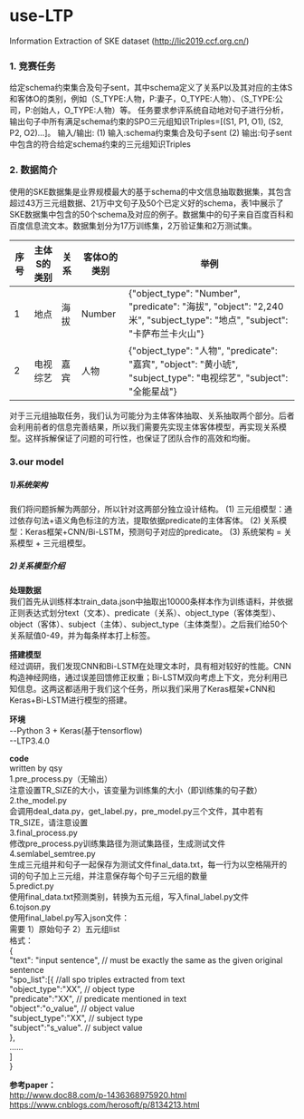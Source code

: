 # use-LTP
Information Extraction of SKE dataset (http://lic2019.ccf.org.cn/)

### 1. 竞赛任务
给定schema约束集合及句子sent，其中schema定义了关系P以及其对应的主体S和客体O的类别，例如（S_TYPE:人物，P:妻子，O_TYPE:人物）、（S_TYPE:公司，P:创始人，O_TYPE:人物）等。 任务要求参评系统自动地对句子进行分析，输出句子中所有满足schema约束的SPO三元组知识Triples=[(S1, P1, O1), (S2, P2, O2)…]。
输入/输出:
(1) 输入:schema约束集合及句子sent
(2) 输出:句子sent中包含的符合给定schema约束的三元组知识Triples
### 2. 数据简介
使用的SKE数据集是业界规模最大的基于schema的中文信息抽取数据集，其包含超过43万三元组数据、21万中文句子及50个已定义好的schema，表1中展示了SKE数据集中包含的50个schema及对应的例子。数据集中的句子来自百度百科和百度信息流文本。数据集划分为17万训练集，2万验证集和2万测试集。

| 序号     | 主体S的类别      | 关系  | 客体O的类别   | 举例   |
|---|------|-----|-----|----------------|
| 1 |地点 |海拔 | Number |{"object_type": "Number", "predicate": "海拔", "object": "2,240米", "subject_type": "地点", "subject": "卡萨布兰卡火山"}|
| 2 |电视综艺 |嘉宾 | 人物 |{"object_type": "人物", "predicate": "嘉宾", "object": "黄小琥", "subject_type": "电视综艺", "subject": "全能星战"}|
   
对于三元组抽取任务，我们认为可能分为主体客体抽取、关系抽取两个部分。后者会利用前者的信息完善结果，所以我们需要先实现主体客体模型，再实现关系模型。这样拆解保证了问题的可行性，也保证了团队合作的高效和均衡。

### 3.our model
##### 1)系统架构
我们将问题拆解为两部分，所以针对这两部分独立设计结构。
(1)	三元组模型：通过依存句法+语义角色标注的方法，提取依据predicate的主体客体。
(2)	关系模型：Keras框架+CNN/Bi-LSTM，预测句子对应的predicate。
(3)	系统架构 = 关系模型 + 三元组模型。

##### 2)关系模型介绍
**处理数据**  
我们首先从训练样本train_data.json中抽取出10000条样本作为训练语料，并依据正则表达式划分text（文本）、predicate（关系）、object_type（客体类型）、object（客体）、subject（主体）、subject_type（主体类型）。之后我们给50个关系赋值0-49，并为每条样本打上标签。

**搭建模型**  
经过调研，我们发现CNN和Bi-LSTM在处理文本时，具有相对较好的性能。CNN构造神经网络，通过误差回馈修正权重；Bi-LSTM双向考虑上下文，充分利用已知信息。这两这都适用于我们这个任务，所以我们采用了Keras框架+CNN和Keras+Bi-LSTM进行模型的搭建。

**环境**  
--Python 3 + Keras(基于tensorflow)  
--LTP3.4.0

**code**  
written by 	qsy  
1.pre_process.py（无输出）  
	注意设置TR_SIZE的大小，该变量为训练集的大小（即训练集的句子数）  
2.the_model.py  
	会调用deal_data.py，get_label.py，pre_model.py三个文件，其中若有TR_SIZE，请注意设置  
3.final_process.py  
	修改pre_process.py训练集路径为测试集路径，生成测试文件  
4.semlabel_semtree.py  
	生成三元组并和句子一起保存为测试文件final_data.txt，每一行为以空格隔开的词的句子加上三元组，并注意保存每个句子三元组的数量  
5.predict.py  
	使用final_data.txt预测类别，转换为五元组，写入final_label.py文件  
6.tojson.py  
	使用final_label.py写入json文件：  
	需要 1）原始句子 2）五元组list  
	格式：  
{  
    "text": "input sentence", // must be exactly the same as the given original sentence  
         "spo_list":[{    //all spo triples extracted from text  
                "object_type":"XX",    // object type  
                "predicate":"XX",      // predicate mentioned in text  
                "object":"o_value",   // object value  
                "subject_type":"XX",   // subject type  
                "subject":"s_value".   // subject value  
               },   
    ……  
             ]  
    }  
    



**参考paper：**  
http://www.doc88.com/p-1436368975920.html  
https://www.cnblogs.com/herosoft/p/8134213.html
